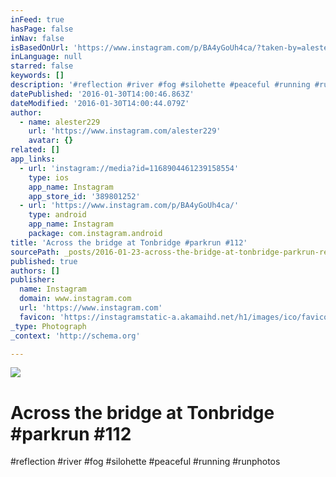 ```yaml
---
inFeed: true
hasPage: false
inNav: false
isBasedOnUrl: 'https://www.instagram.com/p/BA4yGoUh4ca/?taken-by=alester229'
inLanguage: null
starred: false
keywords: []
description: '#reflection #river #fog #silohette #peaceful #running #runphotos'
datePublished: '2016-01-30T14:00:46.863Z'
dateModified: '2016-01-30T14:00:44.079Z'
author:
  - name: alester229
    url: 'https://www.instagram.com/alester229'
    avatar: {}
related: []
app_links:
  - url: 'instagram://media?id=1168904461239158554'
    type: ios
    app_name: Instagram
    app_store_id: '389801252'
  - url: 'https://www.instagram.com/p/BA4yGoUh4ca/'
    type: android
    app_name: Instagram
    package: com.instagram.android
title: 'Across the bridge at Tonbridge #parkrun #112'
sourcePath: _posts/2016-01-23-across-the-bridge-at-tonbridge-parkrun-reflection-river.md
published: true
authors: []
publisher:
  name: Instagram
  domain: www.instagram.com
  url: 'https://www.instagram.com'
  favicon: 'https://instagramstatic-a.akamaihd.net/h1/images/ico/favicon.ico/7cdab0872b15.ico'
_type: Photograph
_context: 'http://schema.org'

---
```

![](https://s3-us-west-2.amazonaws.com/the-grid-img/p/28dff0f5ea57c79b9f6230344619ea5168a8121e.jpg)

# Across the bridge at Tonbridge \#parkrun \#112

\#reflection \#river \#fog \#silohette \#peaceful \#running \#runphotos